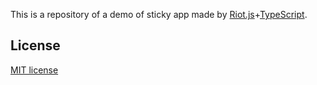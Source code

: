 This is a repository of a demo of sticky app made by [Riot.js](http://riotjs.com/)+[TypeScript](http://www.typescriptlang.org/).  

## License
[MIT license](https://github.com/k-kuwahara/riot-sticky-notes/blob/master/LICENSE.md)
